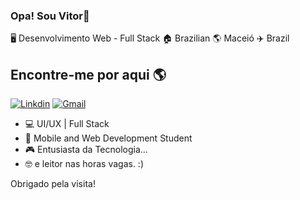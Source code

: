 ### Opa! Sou Vitor🫡

🖥️ Desenvolvimento Web - Full Stack 🏠 Brazilian 🌎 Maceió ✈️ Brazil


## Encontre-me por aqui 🌎
[![Linkdin](https://img.shields.io/badge/LinkedIn-0077B5?style=for-the-badge&logo=linkedin&logoColor=white)](https://www.google.com.br)
[![Gmail](https://img.shields.io/badge/Gmail-D14836?style=for-the-badge&logo=gmail&logoColor=white)](https://www.google.com.br)

 

- 💻 UI/UX | Full Stack
- 📖 Mobile and Web Development Student
- 🎮 Entusiasta da Tecnologia...
- 🤓 e leitor nas horas vagas. :)

Obrigado pela visita!
